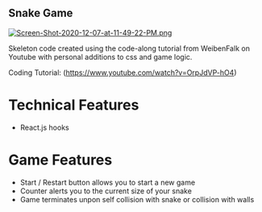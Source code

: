 ## Snake Game

[![Screen-Shot-2020-12-07-at-11-49-22-PM.png](https://i.postimg.cc/CMJ67HCZ/Screen-Shot-2020-12-07-at-11-49-22-PM.png)](https://postimg.cc/yWgPYRbB)

Skeleton code created using the code-along tutorial from WeibenFalk on Youtube with personal additions to css and game logic. 

Coding Tutorial:
(https://www.youtube.com/watch?v=OrpJdVP-hO4)

# Technical Features
- React.js hooks

# Game Features
- Start / Restart button allows you to start a new game
- Counter alerts you to the current size of your snake
- Game terminates unpon self collision with snake or collision with walls